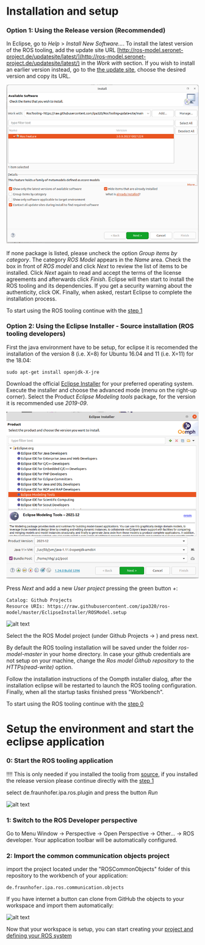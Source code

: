 # Installation and setup

### Option 1: Using the Release version (Recommended)

In Eclipse, go to *Help* > *Install New Software...*. To install the latest version of the ROS tooling, add the update site URL [http://ros-model.seronet-project.de/updatesite/latest/](http://ros-model.seronet-project.de/updatesite/latest/) in the *Work with* section. If you wish to install an earlier version instead, go to the [the update site](http://ros-model.seronet-project.de/updatesite/), choose the desired version and copy its URL.

![alt text](images/install_updatesite.png)

If none package is listed, please uncheck the option *Group items by category*. The category *ROS Model* appears in the *Name* area. Check the box in front of *ROS model* and click *Next* to review the list of items to be installed. Click *Next* again to read and accept the terms of the license agreements and afterwards click *Finish*. Eclipse will then start to install the ROS tooling and its dependencies. If you get a security warning about the authenticity, click OK. Finally, when asked, restart Eclipse to complete the installation process.

To start using the ROS tooling continue with the [step 1](#1-switch-to-the-ros-developer-perspective)

### Option 2: Using the Eclipse Installer - Source installation (ROS tooling developers)

First the java environment have to be setup, for eclipse it is recomended the installation of the version 8 (i.e. X=8) for Ubuntu 16.04 and 11 (i.e. X=11) for the 18.04:
```
sudo apt-get install openjdk-X-jre
```
Download the official [Eclipse Installer](https://www.eclipse.org/downloads/packages/installer) for your preferred operating system. Execute the installer and choose the advanced mode (menu on the right-up corner). Select the Product *Eclipse Modeling tools* package, for the version it is recommended use *2019-09*.

![alt text](images/eclipse_installer1.png)

Press *Next* and add a new *User project* pressing the green button *+*:
```
Catalog: Github Projects
Resource URIs: https://raw.githubusercontent.com/ipa320/ros-model/master/EclipseInstaller/ROSModel.setup
```
![alt text](images/eclipse_installer2.png)

Select the the ROS Model project (under Github Projects -> <User>) and press next. 

By default the ROS tooling installation will be saved under the folder *ros-model-master* in your home directory. In case your github credentials are not setup on your machine, change the *Ros model Github repository* to the *HTTPs(read-write)* option.

Follow the installation instructions of the Oompth installer dialog, after the installation eclipse will be restarted to launch the ROS tooling configuration. Finally, when all the startup tasks finished press "Workbench".

To start using the ROS tooling continue with the [step 0](#0-start-the-ros-tooling-application)

# Setup the environment and start the eclipse application

### 0: Start the ROS tooling application

:bangbang::bangbang: This is only needed if you installed the toolig from [source](#option-2-using-the-eclipse-installer---source-installation-ros-tooling-developers), if you installed the release version please continue directly with the [step 1](#1-switch-to-the-ros-developer-perspective)

select de.fraunhofer.ipa.ros.plugin and press the button *Run*

![alt text](images/run_ros_tooling.png)

### 1: Switch to the ROS Developer perspective

Go to Menu Window -> Perspective -> Open Perspective -> Other... -> ROS developer. Your application toolbar will be automatically configured.

### 2: Import the common communication objects project

import the project located under the "ROSCommonObjects" folder of this repository to the workbench of your application:
```
de.fraunhofer.ipa.ros.communication.objects
```

If you have internet a button can clone from GitHub the objects to your workspace and import them automatically:

![alt text](images/clone_and_import.png)

Now that your workspace is setup, you can start creating your [project and defining your ROS system](#Tutorials)
